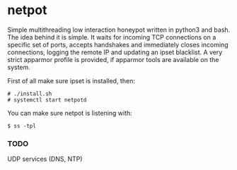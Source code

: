 # netpot
Simple multithreading low interaction honeypot written in python3 and bash.
The idea behind it is simple. It waits for incoming TCP connections on a specific set of ports, accepts handshakes and immediately closes incoming connections, logging the remote IP and updating an ipset blacklist.
A very strict apparmor profile is provided, if apparmor tools are available on the system.

First of all make sure ipset is installed, then:

```
# ./install.sh
# systemctl start netpotd
```

You can make sure netpot is listening with:

```
$ ss -tpl
```

### TODO
UDP services (DNS, NTP)
